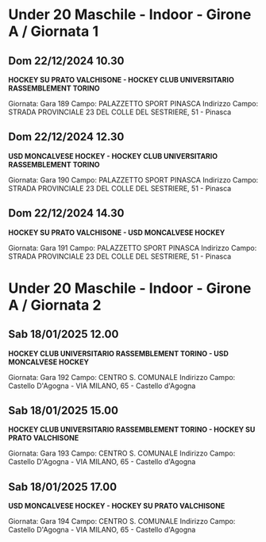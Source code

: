 # Under 20 Maschile - Indoor  - Girone A / Giornata 1
## Dom 22/12/2024 10.30
**HOCKEY SU PRATO VALCHISONE - HOCKEY CLUB UNIVERSITARIO RASSEMBLEMENT TORINO**

Giornata: Gara 189
Campo: PALAZZETTO SPORT PINASCA 
Indirizzo Campo:  STRADA PROVINCIALE 23 DEL COLLE DEL SESTRIERE, 51 - Pinasca


## Dom 22/12/2024 12.30
**USD MONCALVESE HOCKEY - HOCKEY CLUB UNIVERSITARIO RASSEMBLEMENT TORINO**

Giornata: Gara 190
Campo: PALAZZETTO SPORT PINASCA 
Indirizzo Campo:  STRADA PROVINCIALE 23 DEL COLLE DEL SESTRIERE, 51 - Pinasca


## Dom 22/12/2024 14.30
**HOCKEY SU PRATO VALCHISONE - USD MONCALVESE HOCKEY**

Giornata: Gara 191
Campo: PALAZZETTO SPORT PINASCA 
Indirizzo Campo:  STRADA PROVINCIALE 23 DEL COLLE DEL SESTRIERE, 51 - Pinasca

# Under 20 Maschile - Indoor  - Girone A / Giornata 2
## Sab 18/01/2025 12.00
**HOCKEY CLUB UNIVERSITARIO RASSEMBLEMENT TORINO - USD MONCALVESE HOCKEY**

Giornata: Gara 192
Campo: CENTRO S. COMUNALE 
Indirizzo Campo:  Castello D'Agogna - VIA MILANO, 65 - Castello d'Agogna


## Sab 18/01/2025 15.00
**HOCKEY CLUB UNIVERSITARIO RASSEMBLEMENT TORINO - HOCKEY SU PRATO VALCHISONE**

Giornata: Gara 193
Campo: CENTRO S. COMUNALE 
Indirizzo Campo:  Castello D'Agogna - VIA MILANO, 65 - Castello d'Agogna


## Sab 18/01/2025 17.00
**USD MONCALVESE HOCKEY - HOCKEY SU PRATO VALCHISONE**

Giornata: Gara 194
Campo: CENTRO S. COMUNALE 
Indirizzo Campo:  Castello D'Agogna - VIA MILANO, 65 - Castello d'Agogna

